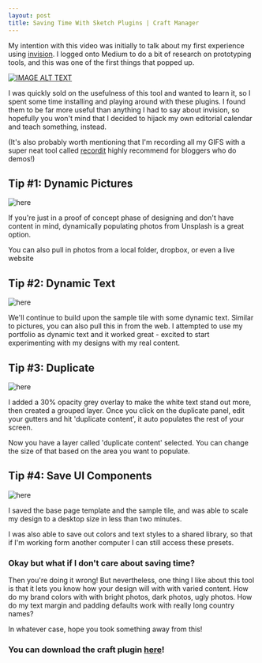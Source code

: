 ```yaml
---
layout: post
title: Saving Time With Sketch Plugins | Craft Manager
---
```


My intention with this video was initially to talk about my first experience using [invision](https://projects.invisionapp.com/share/UB7G76ARQ#/151679692_Home). I logged onto Medium to do a bit of research on prototyping tools, and this was one of the first things that popped up. 


[![IMAGE ALT TEXT](http://img.youtube.com/vi/VcGRcVmWUdk/0.jpg)](https://www.youtube.com/watch?v=VcGRcVmWUdk "Video Title")

I was quickly sold on the usefulness of this tool and wanted to learn it, so I spent some time installing and playing around with these plugins. I found them to be far more useful than anything I had to say about invision, so hopefully you won't mind that I decided to hijack my own editorial calendar and teach something, instead.

(It's also probably worth mentioning that I'm recording all my GIFS with a super neat tool called [recordit](http://recordit.co/) highly recommend for bloggers who do demos!)

## Tip #1: Dynamic Pictures

![here](http://www.catgifpage.com/gifs/310.gif)

If you're just in a proof of concept phase of designing and don't have content in mind, dynamically populating photos from Unsplash is a great option. 

You can also pull in photos from a local folder, dropbox, or even a live website

## Tip #2: Dynamic Text
![here](http://g.recordit.co/IwTutueu1z.gif)

We'll continue to build upon the sample tile with some dynamic text. Similar to pictures, you can also pull this in from the web. I attempted to use my portfolio as dynamic text and it worked great - excited to start experimenting with my designs with my real content. 

## Tip #3: Duplicate

![here](http://g.recordit.co/8b1jopLsrc.gif)

I added a 30% opacity grey overlay to make the white text stand out more, then created a grouped layer. Once you click on the duplicate panel, edit your gutters and hit 'duplicate content', it auto populates the rest of your screen. 

Now you have a layer called 'duplicate content' selected. You can change the size of that based on the area you want to populate.

## Tip #4: Save UI Components

![here](http://g.recordit.co/NPyu1ErALN.gif)

I saved the base page template and the sample tile, and was able to scale my design to a desktop size in less than two minutes.

I was also able to save out colors and text styles to a shared library, so that if I'm working form another computer I can still access these presets.

### Okay but what if I don't care about saving time?

Then you're doing it wrong! But nevertheless, one thing I like about this tool is that it lets you know how your design will with with varied content. How do my brand colors with with bright photos, dark photos, ugly photos. How do my text margin and padding defaults work with really long country names? 

In whatever case, hope you took something away from this! 

### You can download the craft plugin [here](https://www.invisionapp.com/craft)!



